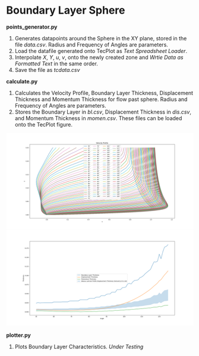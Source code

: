 # Boundary Layer Sphere
**points_generator.py** 
1. Generates datapoints around the Sphere in the XY plane, stored in the file *data.csv*. Radius and Frequency of Angles are parameters.
2. Load the datafile generated onto TecPlot as *Text Spreadsheet Loader*.
3. Interpolate *X*, *Y*, *u*, *v*, onto the newly created zone and *Wrtie Data as Formatted Text* in the same order. 
4. Save the file as *tcdata.csv*

**calculate.py**
1. Calculates the Velocity Profile, Boundary Layer Thickness, Displacement Thickness and Momentum Thickness for flow past sphere. Radius and Frequency of Angles are parameters.
2. Stores the Boundary Layer in *bl.csv*, Displacement Thickness in *dis.csv*, and Momentum Thickness in *momen.csv*. These files can be loaded onto the TecPlot figure. 

![](https://github.com/parekhaman1807/Boundary_Layer_Sphere/blob/master/media/vel_pro.png)
![](https://github.com/parekhaman1807/Boundary_Layer_Sphere/blob/master/media/boundary_layer_chars.png)


**plotter.py**
1. Plots Boundary Layer Characteristics. _Under Testing_

